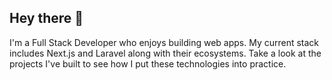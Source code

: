 ## Hey there 👋

I'm a Full Stack Developer who enjoys building web apps. My current stack includes Next.js and Laravel along with their ecosystems. Take a look at the projects I've built to see how I put these technologies into practice.
